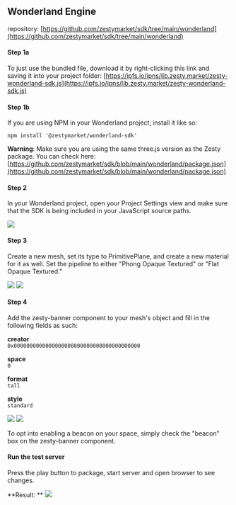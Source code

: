 ## Wonderland Engine

repository: [https://github.com/zestymarket/sdk/tree/main/wonderland](https://github.com/zestymarket/sdk/tree/main/wonderland)

#### Step 1a

To just use the bundled file, download it by right-clicking this link and saving it into your project folder: [https://ipfs.io/ipns/lib.zesty.market/zesty-wonderland-sdk.js](https://ipfs.io/ipns/lib.zesty.market/zesty-wonderland-sdk.js)

#### Step 1b

If you are using NPM in your Wonderland project, install it like so:

```
npm install '@zestymarket/wonderland-sdk'
```

**Warning**: Make sure you are using the same three.js version as the Zesty package. You can check here: [https://github.com/zestymarket/sdk/blob/main/wonderland/package.json](https://github.com/zestymarket/sdk/blob/main/wonderland/package.json)

#### Step 2

In your Wonderland project, open your Project Settings view and make sure that the SDK is being included in your JavaScript source paths.

![](https://i.imgur.com/cINXHxv.png)


#### Step 3

Create a new mesh, set its type to PrimitivePlane, and create a new material for it as well. Set the pipeline to either "Phong Opaque Textured" or "Flat Opaque Textured."

![](https://i.imgur.com/kwO2Uam.png)
![](https://i.imgur.com/PIZmivx.png)

#### Step 4

Add the zesty-banner component to your mesh's object and fill in the following fields as such:

**creator**\
`0x0000000000000000000000000000000000000000`

**space**\
`0`

**format**\
`tall`

**style**\
`standard`

![](https://i.imgur.com/BXMonQ9.png)
![](https://i.imgur.com/20BQWXh.png)

To opt into enabling a beacon on your space, simply check the "beacon" box on the zesty-banner component.

#### Run the test server

Press the play button to package, start server and open browser to see changes.

**Result:
**
![](https://i.imgur.com/37HqMbN.png)